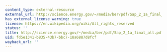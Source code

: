 ```yaml
---
content_type: external-resource
external_url: http://science.energy.gov/~/media/ber/pdf/Sap_2_1a_final_all.pdf
has_external_license_warning: true
license: https://en.wikipedia.org/wiki/All_rights_reserved
status: ''
title: http://science.energy.gov/~/media/ber/pdf/Sap_2_1a_final_all.pdf
uid: fd5e1341-b835-43b7-bbc7-18a6887d8fcf
wayback_url: ''
---
```

